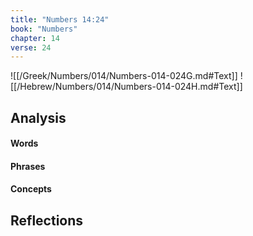 ```yaml
---
title: "Numbers 14:24"
book: "Numbers"
chapter: 14
verse: 24
---
```

![[/Greek/Numbers/014/Numbers-014-024G.md#Text]]
![[/Hebrew/Numbers/014/Numbers-014-024H.md#Text]]

## Analysis

#### Words

#### Phrases

#### Concepts

## Reflections
